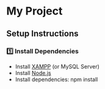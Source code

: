 # My Project

## Setup Instructions

### 1️⃣ Install Dependencies
- Install [XAMPP](https://www.apachefriends.org/index.html) (or MySQL Server)
- Install [Node.js](https://nodejs.org/)
- Install dependencies:
  npm install
